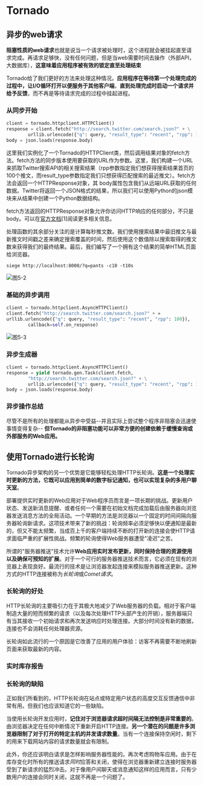 

# Tornado



## 异步的web请求

**阻塞性质的web请求**也就是说当一个请求被处理时，这个进程就会被挂起直至请求完成。再请求足够快，没有任何问题，但是当web需要时间去操作（外部API，大数据库），**这意味着应用程序被有效的锁定直至处理结束**

Tornado给了我们更好的方法来处理这种情况。**应用程序在等待第一个处理完成的过程中，让I/O循环打开以便服务于其他客户端**，**直到处理完成时启动一个请求并给予反馈**，而不再是等待请求完成的过程中挂起进程。



### 从同步开始



```python
client = tornado.httpclient.HTTPClient()
response = client.fetch("http://search.twitter.com/search.json?" + \
        urllib.urlencode({"q": query, "result_type": "recent", "rpp": 100}))
body = json.loads(response.body)
```

这里我们实例化了一个Tornado的HTTPClient类，然后调用结果对象的fetch方法。fetch方法的同步版本使用要获取的URL作为参数。这里，我们构建一个URL来抓取Twitter搜索API的相关搜索结果（rpp参数指定我们想获得搜索结果首页的100个推文，而result_type参数指定我们只想获得匹配搜索的最近推文）。fetch方法会返回一个HTTPResponse对象，其 body属性包含我们从远端URL获取的任何数据。Twitter将返回一个JSON格式的结果，所以我们可以使用Python的json模块来从结果中创建一个Python数据结构。

fetch方法返回的HTTPResponse对象允许你访问HTTP响应的任何部分，不只是body。可以在[官方文档](http://www.tornadoweb.org/en/stable/httpclient.html)[1]阅读更多相关信息。

处理函数的其余部分关注的是计算每秒推文数。我们使用搜索结果中最旧推文与最新推文时间戳之差来确定搜索覆盖的时间，然后使用这个数值除以搜索取得的推文数来获得我们的最终结果。最后，我们编写了一个拥有这个结果的简单HTML页面给浏览器。

```shell
siege http://localhost:8000/?q=pants -c10 -t10s
```

![图5-2](http://demo.pythoner.com/itt2zh/static/images/Figure5-2.jpg)

### 基础的异步调用

```python
client = tornado.httpclient.AsyncHTTPClient()
client.fetch("http://search.twitter.com/search.json?" + »
urllib.urlencode({"q": query, "result_type": "recent", "rpp": 100}),
        callback=self.on_response)
```

![图5-3](http://demo.pythoner.com/itt2zh/static/images/Figure5-3.jpg)



### 异步生成器

```python
client = tornado.httpclient.AsyncHTTPClient()
response = yield tornado.gen.Task(client.fetch,
        "http://search.twitter.com/search.json?" + \
        urllib.urlencode({"q": query, "result_type": "recent", "rpp": 100}))
body = json.loads(response.body)
```



### 异步操作总结
尽管不是所有的处理都能从异步中受益--并且实际上尝试整个程序非阻塞会迅速使事情变得复杂-- **但Tornado的非阻塞功能可以非常方便的创建依赖于缓慢查询或外部服务的Web应用。**





## 使用Tornado进行长轮询

Tornado异步架构的另一个优势是它能够轻松处理HTTP长轮询。**这是一个处理实时更新的方法，它既可以应用到简单的数字标记通知，也可以实现复杂的多用户聊天室**。

部署提供实时更新的Web应用对于Web程序员而言是一项长期的挑战。更新用户状态、发送新消息提醒、或者任何一个需要在初始文档完成加载后由服务器向浏览器发送消息方法的全局活动。一个早期的方法是浏览器以一个固定的时间间隔向服务器轮询新请求。这项技术带来了新的挑战：轮询频率必须足够快以便通知是最新的，但又不能太频繁，当成百上千的客户端持续不断的打开新的连接会使HTTP请求面临严重的扩展性挑战。频繁的轮询使得Web服务器遭受"凌迟"之苦。

所谓的"服务器推送"技术允许**Web应用实时发布更新，同时保持合理的资源使用以及确保可预知的扩展**。对于一个可行的服务器推送技术而言，它必须在现有的浏览器上表现良好。最流行的技术是让浏览器发起连接来模拟服务器推送更新。这种方式的HTTP连接被称为*长轮询*或*Comet请求*。



### 长轮询的好处

HTTP长轮询的主要吸引力在于其极大地减少了Web服务器的负载。相对于客户端制造大量的短而频繁的请求（以及每次处理HTTP头部产生的开销），服务器端只有当其接收一个初始请求和再次发送响应时处理连接。大部分时间没有新的数据，连接也不会消耗任何处理器资源。

长轮询如此流行的一个原因是它改善了应用的用户体验：访客不再需要不断地刷新页面来获取最新的内容。



### 实时库存报告



### 长轮询的缺陷

正如我们所看到的，HTTP长轮询在站点或特定用户状态的高度交互反馈通信中非常有用。但我们也应该知道它的一些缺陷。

当使用长轮询开发应用时，**记住对于浏览器请求超时间隔无法控制是非常重要的**。由浏览器决定在任何中断情况下重新开启HTTP连接。**另一个潜在的问题是许多浏览器限制了对于打开的特定主机的并发请求数量**。当有一个连接保持空闲时，剩下的用来下载网站内容的请求数量就会有限制。

此外，你还应该明白请求是怎样影响服务器性能的。再次考虑购物车应用。由于在库存变化时所有的推送请求*同时*应答和关闭，使得在浏览器重新建立连接时服务器受到了新请求的猛烈冲击。对于像用户间聊天或消息通知这样的应用而言，只有少数用户的连接会同时关闭，这就不再是一个问题了。


